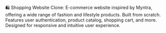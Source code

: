 🛍️ Shopping Website Clone: E-commerce website inspired by Myntra, offering a wide range of fashion and lifestyle products. Built from scratch. Features user authentication, product catalog, shopping cart, and more. Designed for responsive and intuitive user experience.




























